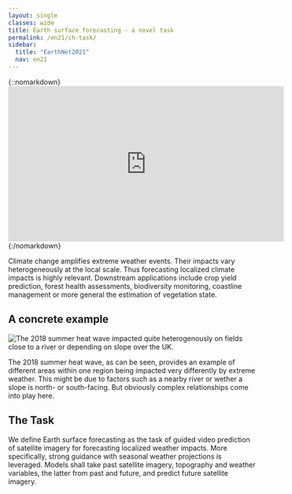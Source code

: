 ```yaml
---
layout: single
classes: wide
title: Earth surface forecasting - a novel task
permalink: /en21/ch-task/
sidebar:
  title: "EarthNet2021"
  nav: en21
---
```



{::nomarkdown}<iframe width="560" height="315" src="https://www.youtube.com/embed/sumLCeZ92Hk" frameborder="0" allow="accelerometer; autoplay; clipboard-write; encrypted-media; gyroscope; picture-in-picture" allowfullscreen></iframe>{:/nomarkdown}

Climate change amplifies extreme weather events. Their impacts vary heterogeneously at the local scale. Thus forecasting localized climate impacts is highly relevant. Downstream applications include crop yield prediction, forest health assessments, biodiversity monitoring, coastline management or more general the estimation of vegetation state.

## A concrete example

![The 2018 summer heat wave impacted quite heterogenously on fields close to a river or depending on slope over the UK.](/assets/images/task-example-uk2019.png "South Dawns National Park near Seaford, UK. Satellite imagery from Sentinelhub.")

The 2018 summer heat wave, as can be seen, provides an example of different areas within one region being impacted very differently by extreme weather. This might be due to factors such as a nearby river or wether a slope is north- or south-facing. But obviously complex relationships come into play here.

## The Task

We define Earth surface forecasting as the task of guided video prediction of satellite imagery for forecasting localized weather impacts. More specifically, strong guidance with seasonal weather projections is leveraged. Models shall take past satellite imagery, topography and weather variables, the latter from past and future, and predict future satellite imagery.
